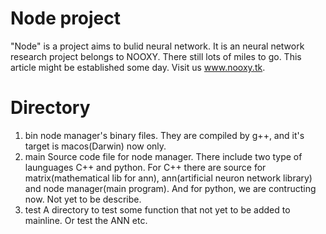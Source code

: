 # Node project
"Node" is a project aims to bulid neural network. It is an neural network research project belongs to NOOXY. There still lots of miles to go. This article might be established some day. Visit us www.nooxy.tk.
# Directory
1. bin
  node manager's binary files. They are compiled by g++, and it's target is macos(Darwin) now only.
2. main
  Source code file for node manager. There include two type of launguages C++ and python.
  For C++ there are source for matrix(mathematical lib for ann), ann(artificial neuron network library) and node manager(main program).
  And for python, we are contructing now. Not yet to be describe.
3. test
  A directory to test some function that not yet to be added to mainline. Or test the ANN etc.
